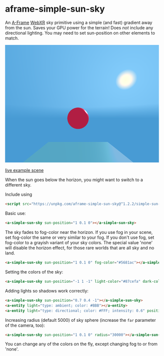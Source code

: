 aframe-simple-sun-sky
===

An [A-Frame](https://aframe.io) [WebXR](https://www.webxr.community/) sky primitive using a simple (and fast) gradient away from the sun.
Saves your GPU power for the terrain!
Does *not* include any directional lighting.  You may need to set sun-position on other elements to match.

![sample screenshot](sample.png)

[live example scene](https://dougreeder.github.io/aframe-simple-sun-sky/example.html)

When the sun goes below the horizon, you might want to switch to a different sky.

Include using 
```html
<script src="https://unpkg.com/aframe-simple-sun-sky@^1.2.2/simple-sun-sky.js"></script>
```


Basic use:
```html
<a-simple-sun-sky sun-position="1 0.1 0"></a-simple-sun-sky>
```


The sky fades to fog-color near the horizon.
If you use fog in your scene, set fog-color the same or very similar to your fog.
If you don't use fog, set fog-color to a grayish variant of your sky colors.
The special value 'none' will disable the horizon effect, for those rare worlds that are all sky and no land.
```html
<a-simple-sun-sky sun-position="1 0.1 0" fog-color="#5681ac"></a-simple-sun-sky>
```


Setting the colors of the sky:
```html
<a-simple-sun-sky sun-position="-1 1 -1" light-color="#87cefa" dark-color="#00bfff" fog-color="#74d2fa"></a-simple-sun-sky>
```

Adding lights so shadows work correctly:
```html
<a-simple-sun-sky sun-position="0.7 0.4 -1"></a-simple-sun-sky>
<a-entity light="type: ambient; color: #BBB"></a-entity>
<a-entity light="type: directional; color: #FFF; intensity: 0.6" position="0.7 0.4 -1"></a-entity>
```


Increasing radius (default 5000) of sky sphere (increase the `far` parameter of the camera, too):
```html
<a-simple-sun-sky sun-position="1 0.1 0" radius="30000"></a-simple-sun-sky>
```


You can change any of the colors on the fly, except changing fog to or from 'none'.
